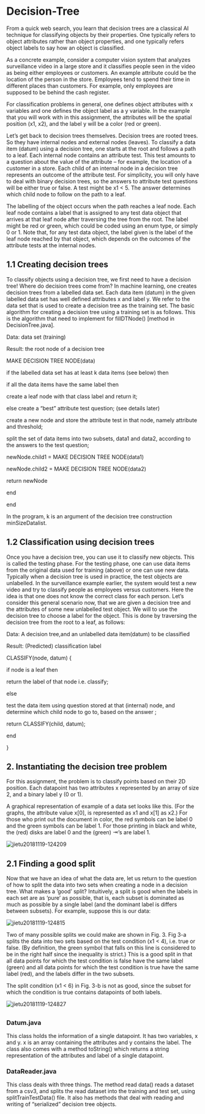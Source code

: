 # Decision-Tree

From a quick web search, you learn that decision trees are a classical AI technique for classifying objects by their properties. One typically refers to object attributes rather than object properties, and one typically refers object labels to say how an object is classified.


As a concrete example, consider a computer vision system that analyzes surveillance video in a large store and it classifies people seen in the video as being either employees or customers. An example attribute could be the location of the person in the store. Employees tend to spend their time in different places than customers. For example, only employees are supposed to be behind the cash register.


For classification problems in general, one defines object attributes with x variables and one defines the object label as a y variable. In the example that you will work with in this assignment, the attributes will be the spatial position (x1, x2), and the label y will be a color (red or green).


Let’s get back to decision trees themselves. Decision trees are rooted trees. So they have internal nodes and external nodes (leaves). To classify a data item (datum) using a decision tree, one starts at the root and follows a path to a leaf. Each internal node contains an attribute test. This test amounts to a question about the value of the attribute – for example, the location of a customer in a store. Each child of an internal node in a decision tree represents an outcome of the attribute test. For simplicity, you will only have to deal with binary decision trees, so the answers to attribute test questions will be either true or false. A test might be x1 < 5. The answer determines which child node to follow on the path to a leaf.


The labelling of the object occurs when the path reaches a leaf node. Each leaf node contains a label that is assigned to any test data object that arrives at that leaf node after traversing the tree from the root. The label might be red or green, which could be coded using an enum type, or simply 0 or 1. Note that, for any test data object, the label given is the label of the leaf node reached by that object, which depends on the outcomes of the attribute tests at the internal nodes.

## 1.1 Creating decision trees

To classify objects using a decision tree, we first need to have a decision tree! Where do decision trees come from? In machine learning, one creates decision trees from a labelled data set. Each data item (datum) in the given labelled data set has well defined attributes x and label y. We refer to the data set that is used to create a decision tree as the training set. The basic algorithm for creating a decision tree using a training set is as follows. This is the algorithm that need to implement for fillDTNode() [method in DecisionTree.java].

Data: data set (training)

Result: the root node of a decision tree

MAKE DECISION TREE NODE(data)

if the labelled data set has at least k data items (see below) then

if all the data items have the same label then

create a leaf node with that class label and return it;

else   create a “best” attribute test question; (see details later)

create a new node and store the attribute test in that node, namely attribute and
threshold;

split the set of data items into two subsets, data1 and data2, according to the answers
to the test question;

newNode.child1 = MAKE DECISION TREE NODE(data1)

newNode.child2 = MAKE DECISION TREE NODE(data2)

return newNode

end 

end

In the program, k is an argument of the decision tree construction minSizeDatalist.

## 1.2 Classification using decision trees

Once you have a decision tree, you can use it to classify new objects. This is called the testing phase. For the testing phase, one can use data items from the original data used for training (above) or one can use new data. Typically when a decision tree is used in practice, the test objects are unlabelled. In the surveillance example earlier, the system would test a new video and try to classify people as employees versus customers. Here the idea is that one does not know the correct class for each person. Let’s consider this general scenario now, that we are given a decision tree and the attributes of some new unlabelled test object. We will to use the decision tree to choose a label for the object. This is done by traversing the decision tree from the root to a leaf, as follows:

Data: A decision tree,and an unlabelled data item(datum) to be classified 

Result: (Predicted) classification label

CLASSIFY(node, datum) {

if node is a leaf then

return the label of that node i.e. classify;

else

test the data item using question stored at that (internal) node, and determine which child node to go to, based on the answer ;

return CLASSIFY(child, datum);

end

}

## 2. Instantiating the decision tree problem

For this assignment, the problem is to classify points based on their 2D position. Each datapoint has two attributes x represented by an array of size 2, and a binary label y (0 or 1).

A graphical representation of example of a data set looks like this. (For the graphs, the attribute value x[0], is represented as x1 and x[1] as x2.) For those who print out the document in color, the red symbols can be label 0 and the green symbols can be label 1. For those printing in black and white, the (red) disks are label 0 and the (green) ⇥’s are label 1.

![jietu20181119-124209](https://user-images.githubusercontent.com/31902939/48724935-a5bf6200-ebf8-11e8-8cbb-60b5b76d3ac3.jpg)

## 2.1 Finding a good split

Now that we have an idea of what the data are, let us return to the question of how to split the data into two sets when creating a node in a decision tree. What makes a ’good’ split? Intuitively, a split is good when the labels in each set are as ‘pure’ as possible, that is, each subset is dominated as much as possible by a single label (and the dominant label is differs between subsets). For example, suppose this is our data:

![jietu20181119-124815](https://user-images.githubusercontent.com/31902939/48725207-71987100-ebf9-11e8-8203-8d55874a351e.jpg)

Two of many possible splits we could make are shown in Fig. 3. Fig 3-a splits the data into two sets based on the test condition (x1 < 4), i.e. true or false. (By definition, the green symbol that falls on this line is considered to be in the right half since the inequality is strict.) This is a good split in that all data points for which the test condition is false have the same label (green) and all data points for which the test condition is true have the same label (red), and the labels differ in the two subsets.

The split condition (x1 < 6) in Fig. 3-b is not as good, since the subset for which the condition is true contains datapoints of both labels.

![jietu20181119-124827](https://user-images.githubusercontent.com/31902939/48725209-73facb00-ebf9-11e8-8d7d-7163cf871fc9.jpg)

## 

### Datum.java

This class holds the information of a single datapoint. It has two variables, x and y. x is an array containing the attributes and y contains the label.
The class also comes with a method toString() which returns a string representation of the attributes and label of a single datapoint.

### DataReader.java

This class deals with three things. The method read data() reads a dataset from a csv3, and splits the read dataset into the training and test set, using splitTrainTestData() file. It also has methods that deal with reading and writing of “serialized” decision tree objects.
